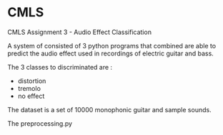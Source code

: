 # CMLS 
CMLS Assignment 3 - Audio Effect Classification

A system of consisted of 3 python programs that combined are able
to predict the audio effect used in recordings of electric guitar and bass.

The 3 classes to discriminated are :
- distortion
- tremolo
- no effect

The dataset is a set of 10000 monophonic guitar and sample sounds.

The preprocessing.py 